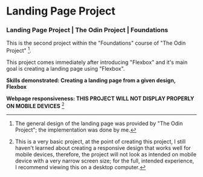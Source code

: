 # Landing Page Project
### Landing Page Project | The Odin Project | Foundations

This is the second project within the "Foundations" course of "The Odin Project" [^1].

This project comes immediately after introducing "Flexbox" and it's main goal is creating a landing page using "Flexbox".

**Skills demonstrated: Creating a landing page from a given design, Flexbox**

**Webpage responsiveness: THIS PROJECT WILL NOT DISPLAY PROPERLY ON MOBILE DEVICES** [^2]

[^1]: The general design of the landing page was provided by "The Odin Project"; the implementation was done by me.

[^2]: This is a very basic project, at the point of creating this project, I still haven't learned about creating a responsive design that works well for mobile devices, therefore, the project will not look as intended on mobile device with a very narrow screen size; for the full, intended experience, I recommend viewing this on a desktop computer.